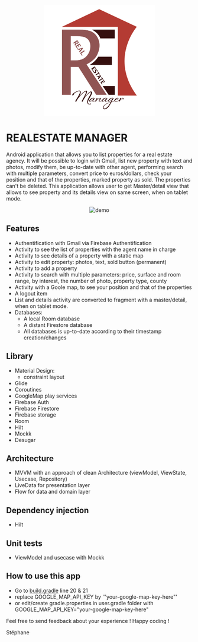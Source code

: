 <p align="center">
 	<img 
   		width="300"
   		height="300"
   		src="screenshot/logo_real-estate-manager_bck-white.png"
		alt="accueil" 
  	>
</p>

# REALESTATE MANAGER
Android application that allows you to list properties for a real estate agency. It will be possible to login with Gmail, list new property with text and photos, modify them, be up-to-date with other agent, performing search with multiple parameters, convert price to euros/dollars, check your position and that of the properties, marked property as sold. The properties can't be deleted.
This application allows user to get Master/detail view that allows to see property and its details view on same screen, when on tablet mode.

<p align="center">
 	<img alt="demo" src="screenshot/demo2.gif" width="30%">
</p>

## Features
* Authentification with Gmail via Firebase Authentification
* Activity to see the list of properties with the agent name in charge
* Activity to see details of a property with a static map
* Activity to edit property: photos, text, sold button (permanent)
* Activity to add a property
* Activity to search with multiple parameters: price, surface and room range, by interest, the number of photo, property type, county
* Activity with a Goole map, to see your position and that of the properties
* A logout item
* List and details activity are converted to fragment with a master/detail, when on tablet mode.
* Databases:
	* A local Room database
	* A distant Firestore database
	* All databases is up-to-date according to their timestamp creation/changes

## Library
* Material Design:
	* constraint layout
* Glide
* Coroutines
* GoogleMap play services
* Firebase Auth
* Firebase Firestore
* Firebase storage
* Room
* Hilt
* Mockk
* Desugar

## Architecture
* MVVM with an approach of clean Architecture (viewModel, ViewState, Usecase, Repository)
* LiveData for presentation layer
* Flow for data and domain layer

## Dependency injection
* Hilt

## Unit tests
* ViewModel and usecase with Mockk

## How to use this app
* Go to [build.gradle](https://github.com/SWvp/RealEstateManager/blob/main/app/build.gradle) line 20 & 21
* replace GOOGLE_MAP_API_KEY by '"your-google-map-key-here"'
* or edit/create gradle.properties in user\.gradle folder with GOOGLE_MAP_API_KEY="your-google-map-key-here"

Feel free to send feedback about your experience !
Happy coding !

Stéphane

